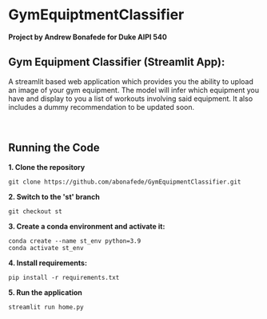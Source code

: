 # GymEquiptmentClassifier

**Project by Andrew Bonafede for Duke AIPI 540**

## Gym Equipment Classifier (Streamlit App):
A streamlit based web application which provides you the ability to upload an image of your gym equipment. The model will infer which equipment you have and display to you a list of workouts involving said equipment. It also includes a dummy recommendation to be updated soon.

&nbsp;
## Running the Code

**1. Clone the repository**
```
git clone https://github.com/abonafede/GymEquipmentClassifier.git
```
**2. Switch to the 'st' branch**
```
git checkout st
```
**3. Create a conda environment and activate it:** 
```
conda create --name st_env python=3.9
conda activate st_env
```
**4. Install requirements:** 
```
pip install -r requirements.txt
```
**5. Run the application**
```
streamlit run home.py
```